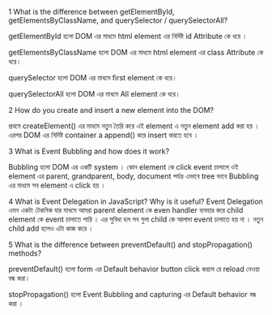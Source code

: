 1 What is the difference between getElementById, getElementsByClassName, and
querySelector / querySelectorAll?

getElementById হলো DOM এর মাধমে html element এর নির্দিষ্ট id Attribute কে ধরে ।

getElementsByClassName হলো DOM এর মাধমে html element এর class Attribute কে ধরে।

querySelector হলো DOM এর মাধমে first element কে ধরে।

querySelectorAll হলো DOM এর মাধমে All element কে ধরে।

<!-- ======================================= -->

2 How do you create and insert a new element into the DOM?

প্রথমে createElement() এর মাধমে নতুন তৈরি করে এই element এ নতুন element add করা
হয় । এরপর DOM এর নির্দিষ্ট container a append() করে insert করতে হবে ।

<!-- ======================================= -->

3 What is Event Bubbling and how does it work?

Bubbling হলো DOM এর একটি system । কোন element কে click event চালালে ওই element
এর parent, grandparent, body, document পর্যন্ত এভাবে tree ভাবে Bubbling এর মাধমে
সব element এ click হয় ।

<!-- ======================================= -->

4 What is Event Delegation in JavaScript? Why is it useful? Event Delegation এমন
একটা টেকনিক যার মাধমে আমরা parent element কে even handler ব্যবহার করে child
element কে event চালাতে পারি । এর সুবিধা হল সব গুলা child কে আলাদা event চালাতে
হয় না । নতুন child add হলেও এটা কাজ করে ।

5 What is the difference between preventDefault() and stopPropagation() methods?

preventDefault() হলো form এর Default behavior button click করলে রে reload নেওয়া
বন্ধ করা।

stopPropagation() হলো Event Bubbling and capturing এর Default behavior বন্ধ করা
।
